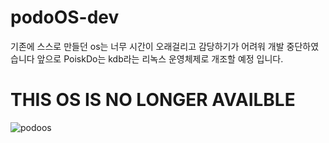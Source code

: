 # podoOS-dev
기존에 스스로 만들던 os는 너무 시간이 오래걸리고 감당하기가 어려워 개발 중단하였습니다
앞으로 PoiskDo는 kdb라는 리녹스 운영체제로 개조할 예정 입니다.
# THIS OS IS NO LONGER AVAILBLE



![podoos](https://user-images.githubusercontent.com/89384053/169796232-50b0aa8f-4d19-4589-a3d2-41c8eec2390b.png)
